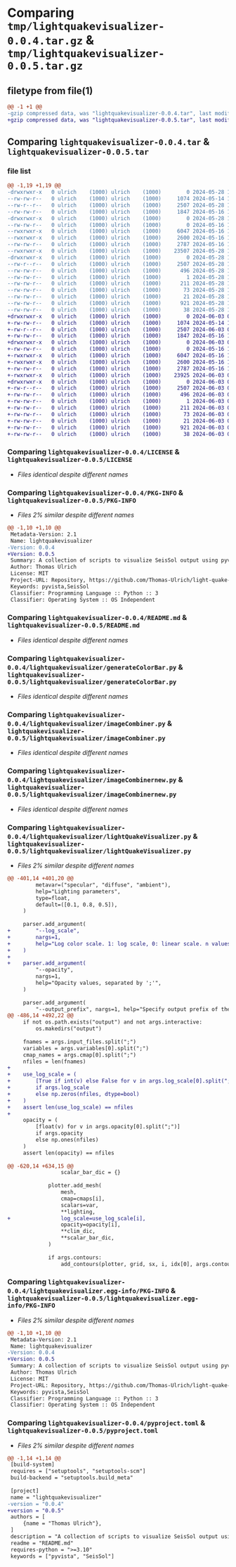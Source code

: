 # Comparing `tmp/lightquakevisualizer-0.0.4.tar.gz` & `tmp/lightquakevisualizer-0.0.5.tar.gz`

## filetype from file(1)

```diff
@@ -1 +1 @@
-gzip compressed data, was "lightquakevisualizer-0.0.4.tar", last modified: Tue May 28 13:23:47 2024, max compression
+gzip compressed data, was "lightquakevisualizer-0.0.5.tar", last modified: Mon Jun  3 07:54:34 2024, max compression
```

## Comparing `lightquakevisualizer-0.0.4.tar` & `lightquakevisualizer-0.0.5.tar`

### file list

```diff
@@ -1,19 +1,19 @@
-drwxrwxr-x   0 ulrich    (1000) ulrich    (1000)        0 2024-05-28 13:23:47.670257 lightquakevisualizer-0.0.4/
--rw-rw-r--   0 ulrich    (1000) ulrich    (1000)     1074 2024-05-14 14:46:16.000000 lightquakevisualizer-0.0.4/LICENSE
--rw-r--r--   0 ulrich    (1000) ulrich    (1000)     2507 2024-05-28 13:23:47.670257 lightquakevisualizer-0.0.4/PKG-INFO
--rw-rw-r--   0 ulrich    (1000) ulrich    (1000)     1847 2024-05-16 17:17:10.000000 lightquakevisualizer-0.0.4/README.md
-drwxrwxr-x   0 ulrich    (1000) ulrich    (1000)        0 2024-05-28 13:23:47.670257 lightquakevisualizer-0.0.4/lightquakevisualizer/
--rw-rw-r--   0 ulrich    (1000) ulrich    (1000)        0 2024-05-16 12:02:30.000000 lightquakevisualizer-0.0.4/lightquakevisualizer/__init__.py
--rwxrwxr-x   0 ulrich    (1000) ulrich    (1000)     6047 2024-05-16 12:47:50.000000 lightquakevisualizer-0.0.4/lightquakevisualizer/generateColorBar.py
--rwxrwxr-x   0 ulrich    (1000) ulrich    (1000)     2600 2024-05-16 12:47:50.000000 lightquakevisualizer-0.0.4/lightquakevisualizer/imageCombiner.py
--rw-rw-r--   0 ulrich    (1000) ulrich    (1000)     2787 2024-05-16 12:47:50.000000 lightquakevisualizer-0.0.4/lightquakevisualizer/imageCombinernew.py
--rwxrwxr-x   0 ulrich    (1000) ulrich    (1000)    23507 2024-05-28 13:22:12.000000 lightquakevisualizer-0.0.4/lightquakevisualizer/lightQuakeVisualizer.py
-drwxrwxr-x   0 ulrich    (1000) ulrich    (1000)        0 2024-05-28 13:23:47.670257 lightquakevisualizer-0.0.4/lightquakevisualizer.egg-info/
--rw-r--r--   0 ulrich    (1000) ulrich    (1000)     2507 2024-05-28 13:23:47.000000 lightquakevisualizer-0.0.4/lightquakevisualizer.egg-info/PKG-INFO
--rw-rw-r--   0 ulrich    (1000) ulrich    (1000)      496 2024-05-28 13:23:47.000000 lightquakevisualizer-0.0.4/lightquakevisualizer.egg-info/SOURCES.txt
--rw-rw-r--   0 ulrich    (1000) ulrich    (1000)        1 2024-05-28 13:23:47.000000 lightquakevisualizer-0.0.4/lightquakevisualizer.egg-info/dependency_links.txt
--rw-rw-r--   0 ulrich    (1000) ulrich    (1000)      211 2024-05-28 13:23:47.000000 lightquakevisualizer-0.0.4/lightquakevisualizer.egg-info/entry_points.txt
--rw-rw-r--   0 ulrich    (1000) ulrich    (1000)       73 2024-05-28 13:23:47.000000 lightquakevisualizer-0.0.4/lightquakevisualizer.egg-info/requires.txt
--rw-rw-r--   0 ulrich    (1000) ulrich    (1000)       21 2024-05-28 13:23:47.000000 lightquakevisualizer-0.0.4/lightquakevisualizer.egg-info/top_level.txt
--rw-rw-r--   0 ulrich    (1000) ulrich    (1000)      921 2024-05-28 13:23:18.000000 lightquakevisualizer-0.0.4/pyproject.toml
--rw-rw-r--   0 ulrich    (1000) ulrich    (1000)       38 2024-05-28 13:23:47.670257 lightquakevisualizer-0.0.4/setup.cfg
+drwxrwxr-x   0 ulrich    (1000) ulrich    (1000)        0 2024-06-03 07:54:34.963529 lightquakevisualizer-0.0.5/
+-rw-rw-r--   0 ulrich    (1000) ulrich    (1000)     1074 2024-05-14 14:46:16.000000 lightquakevisualizer-0.0.5/LICENSE
+-rw-r--r--   0 ulrich    (1000) ulrich    (1000)     2507 2024-06-03 07:54:34.963529 lightquakevisualizer-0.0.5/PKG-INFO
+-rw-rw-r--   0 ulrich    (1000) ulrich    (1000)     1847 2024-05-16 17:17:10.000000 lightquakevisualizer-0.0.5/README.md
+drwxrwxr-x   0 ulrich    (1000) ulrich    (1000)        0 2024-06-03 07:54:34.959529 lightquakevisualizer-0.0.5/lightquakevisualizer/
+-rw-rw-r--   0 ulrich    (1000) ulrich    (1000)        0 2024-05-16 12:02:30.000000 lightquakevisualizer-0.0.5/lightquakevisualizer/__init__.py
+-rwxrwxr-x   0 ulrich    (1000) ulrich    (1000)     6047 2024-05-16 12:47:50.000000 lightquakevisualizer-0.0.5/lightquakevisualizer/generateColorBar.py
+-rwxrwxr-x   0 ulrich    (1000) ulrich    (1000)     2600 2024-05-16 12:47:50.000000 lightquakevisualizer-0.0.5/lightquakevisualizer/imageCombiner.py
+-rw-rw-r--   0 ulrich    (1000) ulrich    (1000)     2787 2024-05-16 12:47:50.000000 lightquakevisualizer-0.0.5/lightquakevisualizer/imageCombinernew.py
+-rwxrwxr-x   0 ulrich    (1000) ulrich    (1000)    23925 2024-06-03 07:52:20.000000 lightquakevisualizer-0.0.5/lightquakevisualizer/lightQuakeVisualizer.py
+drwxrwxr-x   0 ulrich    (1000) ulrich    (1000)        0 2024-06-03 07:54:34.963529 lightquakevisualizer-0.0.5/lightquakevisualizer.egg-info/
+-rw-r--r--   0 ulrich    (1000) ulrich    (1000)     2507 2024-06-03 07:54:34.000000 lightquakevisualizer-0.0.5/lightquakevisualizer.egg-info/PKG-INFO
+-rw-rw-r--   0 ulrich    (1000) ulrich    (1000)      496 2024-06-03 07:54:34.000000 lightquakevisualizer-0.0.5/lightquakevisualizer.egg-info/SOURCES.txt
+-rw-rw-r--   0 ulrich    (1000) ulrich    (1000)        1 2024-06-03 07:54:34.000000 lightquakevisualizer-0.0.5/lightquakevisualizer.egg-info/dependency_links.txt
+-rw-rw-r--   0 ulrich    (1000) ulrich    (1000)      211 2024-06-03 07:54:34.000000 lightquakevisualizer-0.0.5/lightquakevisualizer.egg-info/entry_points.txt
+-rw-rw-r--   0 ulrich    (1000) ulrich    (1000)       73 2024-06-03 07:54:34.000000 lightquakevisualizer-0.0.5/lightquakevisualizer.egg-info/requires.txt
+-rw-rw-r--   0 ulrich    (1000) ulrich    (1000)       21 2024-06-03 07:54:34.000000 lightquakevisualizer-0.0.5/lightquakevisualizer.egg-info/top_level.txt
+-rw-rw-r--   0 ulrich    (1000) ulrich    (1000)      921 2024-06-03 07:53:03.000000 lightquakevisualizer-0.0.5/pyproject.toml
+-rw-rw-r--   0 ulrich    (1000) ulrich    (1000)       38 2024-06-03 07:54:34.963529 lightquakevisualizer-0.0.5/setup.cfg
```

### Comparing `lightquakevisualizer-0.0.4/LICENSE` & `lightquakevisualizer-0.0.5/LICENSE`

 * *Files identical despite different names*

### Comparing `lightquakevisualizer-0.0.4/PKG-INFO` & `lightquakevisualizer-0.0.5/PKG-INFO`

 * *Files 2% similar despite different names*

```diff
@@ -1,10 +1,10 @@
 Metadata-Version: 2.1
 Name: lightquakevisualizer
-Version: 0.0.4
+Version: 0.0.5
 Summary: A collection of scripts to visualize SeisSol output using pyvista
 Author: Thomas Ulrich
 License: MIT
 Project-URL: Repository, https://github.com/Thomas-Ulrich/light-quake-visualizer.git
 Keywords: pyvista,SeisSol
 Classifier: Programming Language :: Python :: 3
 Classifier: Operating System :: OS Independent
```

### Comparing `lightquakevisualizer-0.0.4/README.md` & `lightquakevisualizer-0.0.5/README.md`

 * *Files identical despite different names*

### Comparing `lightquakevisualizer-0.0.4/lightquakevisualizer/generateColorBar.py` & `lightquakevisualizer-0.0.5/lightquakevisualizer/generateColorBar.py`

 * *Files identical despite different names*

### Comparing `lightquakevisualizer-0.0.4/lightquakevisualizer/imageCombiner.py` & `lightquakevisualizer-0.0.5/lightquakevisualizer/imageCombiner.py`

 * *Files identical despite different names*

### Comparing `lightquakevisualizer-0.0.4/lightquakevisualizer/imageCombinernew.py` & `lightquakevisualizer-0.0.5/lightquakevisualizer/imageCombinernew.py`

 * *Files identical despite different names*

### Comparing `lightquakevisualizer-0.0.4/lightquakevisualizer/lightQuakeVisualizer.py` & `lightquakevisualizer-0.0.5/lightquakevisualizer/lightQuakeVisualizer.py`

 * *Files 2% similar despite different names*

```diff
@@ -401,14 +401,20 @@
         metavar=("specular", "diffuse", "ambient"),
         help="Lighting parameters",
         type=float,
         default=([0.1, 0.8, 0.5]),
     )
 
     parser.add_argument(
+        "--log_scale",
+        nargs=1,
+        help="Log color scale. 1: log scale, 0: linear scale. n values separated by ';'",
+    )
+
+    parser.add_argument(
         "--opacity",
         nargs=1,
         help="Opacity values, separated by ';'",
     )
 
     parser.add_argument(
         "--output_prefix", nargs=1, help="Specify output prefix of the snapshot"
@@ -486,14 +492,22 @@
     if not os.path.exists("output") and not args.interactive:
         os.makedirs("output")
 
     fnames = args.input_files.split(";")
     variables = args.variables[0].split(";")
     cmap_names = args.cmap[0].split(";")
     nfiles = len(fnames)
+
+    use_log_scale = (
+        [True if int(v) else False for v in args.log_scale[0].split(";")]
+        if args.log_scale
+        else np.zeros(nfiles, dtype=bool)
+    )
+    assert len(use_log_scale) == nfiles
+
     opacity = (
         [float(v) for v in args.opacity[0].split(";")]
         if args.opacity
         else np.ones(nfiles)
     )
     assert len(opacity) == nfiles
 
@@ -620,14 +634,15 @@
                 scalar_bar_dic = {}
 
             plotter.add_mesh(
                 mesh,
                 cmap=cmaps[i],
                 scalars=var,
                 **lighting,
+                log_scale=use_log_scale[i],
                 opacity=opacity[i],
                 **clim_dic,
                 **scalar_bar_dic,
             )
 
             if args.contours:
                 add_contours(plotter, grid, sx, i, idx[0], args.contours[0])
```

### Comparing `lightquakevisualizer-0.0.4/lightquakevisualizer.egg-info/PKG-INFO` & `lightquakevisualizer-0.0.5/lightquakevisualizer.egg-info/PKG-INFO`

 * *Files 2% similar despite different names*

```diff
@@ -1,10 +1,10 @@
 Metadata-Version: 2.1
 Name: lightquakevisualizer
-Version: 0.0.4
+Version: 0.0.5
 Summary: A collection of scripts to visualize SeisSol output using pyvista
 Author: Thomas Ulrich
 License: MIT
 Project-URL: Repository, https://github.com/Thomas-Ulrich/light-quake-visualizer.git
 Keywords: pyvista,SeisSol
 Classifier: Programming Language :: Python :: 3
 Classifier: Operating System :: OS Independent
```

### Comparing `lightquakevisualizer-0.0.4/pyproject.toml` & `lightquakevisualizer-0.0.5/pyproject.toml`

 * *Files 2% similar despite different names*

```diff
@@ -1,14 +1,14 @@
 [build-system]
 requires = ["setuptools", "setuptools-scm"]
 build-backend = "setuptools.build_meta"
 
 [project]
 name = "lightquakevisualizer"
-version = "0.0.4"
+version = "0.0.5"
 authors = [
     {name = "Thomas Ulrich"},
 ]
 description = "A collection of scripts to visualize SeisSol output using pyvista"
 readme = "README.md"
 requires-python = ">=3.10"
 keywords = ["pyvista", "SeisSol"]
```

